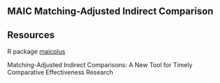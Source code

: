 ## MAIC Matching-Adjusted Indirect Comparison

## Resources
R package [maicplus](https://hta-pharma.github.io/maicplus/main/index.html)

Matching-Adjusted Indirect Comparisons: A New Tool for Timely Comparative Effectiveness Research
